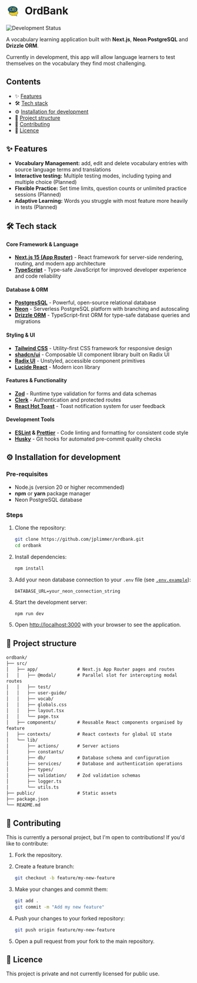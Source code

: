 # <img src="public/icon.png" alt="Logo" width="36" style="border-radius: 50%; vertical-align: top; margin-right: 8px"> OrdBank

![Development Status](https://img.shields.io/badge/Status-Development-yellow)

A vocabulary learning application built with **Next.js**, **Neon PostgreSQL** and **Drizzle ORM**.

Currently in development, this app will allow language learners to test themselves on the vocabulary they find most challenging.

## Contents

- ✨ [Features](#-features)
- 🛠 [Tech stack](#-tech-stack)
- ⚙️ [Installation for development](#️-installation-for-development)
- 📂 [Project structure](#-project-structure)
- 🧩 [Contributing](#-contributing)
- 📜 [Licence](#-licence)

## ✨ Features

- **Vocabulary Management:** add, edit and delete vocabulary entries with source language terms and translations
- **Interactive testing:** Multiple testing modes, including typing and multiple choice (Planned)
- **Flexible Practice:** Set time limits, question counts or unlimited practice sessions (Planned)
- **Adaptive Learning:** Words you struggle with most feature more heavily in tests (Planned)

## 🛠 Tech stack

#### Core Framework & Language

- **[Next.js 15 (App Router)](https://nextjs.org/docs)** - React framework for server-side rendering, routing, and modern app architecture
- **[TypeScript](https://www.typescriptlang.org/)** - Type-safe JavaScript for improved developer experience and code reliability

#### Database & ORM

- **[PostgresSQL](https://www.postgresql.org/)** - Powerful, open-source relational database
- **[Neon](https://neon.com/)** - Serverless PostgreSQL platform with branching and autoscaling
- **[Drizzle ORM](https://orm.drizzle.team/)** - TypeScript-first ORM for type-safe database queries and migrations

#### Styling & UI

- **[Tailwind CSS](https://tailwindcss.com/docs/styling-with-utility-classes)** - Utility-first CSS framework for responsive design
- **[shadcn/ui](https://ui.shadcn.com/docs)** - Composable UI component library built on Radix UI
- **[Radix UI](https://www.radix-ui.com/primitives/docs/overview/introduction)** - Unstyled, accessible component primitives
- **[Lucide React](https://lucide.dev/icons/)** - Modern icon library

#### Features & Functionality

- **[Zod](https://zod.dev/)** - Runtime type validation for forms and data schemas
- **[Clerk](https://clerk.com/)** - Authentication and protected routes
- **[React Hot Toast](https://react-hot-toast.com/)** - Toast notification system for user feedback

#### Development Tools

- **[ESLint](https://eslint.org/) & [Prettier](https://prettier.io/)** - Code linting and formatting for consistent code style
- **[Husky](https://typicode.github.io/husky/)** - Git hooks for automated pre-commit quality checks

## ⚙️ Installation for development

### Pre-requisites

- Node.js (version 20 or higher recommended)
- **npm** or **yarn** package manager
- Neon PostgreSQL database

### Steps

1. Clone the repository:

   ```bash
   git clone https://github.com/jplimmer/ordbank.git
   cd ordbank
   ```

2. Install dependencies:

   ```bash
   npm install
   ```

3. Add your neon database connection to your `.env` file (see [`.env.example`](.env.example)):

   ```
   DATABASE_URL=your_neon_connection_string
   ```

4. Start the development server:

   ```bash
   npm run dev
   ```

5. Open [http://localhost:3000](http://localhost:3000) with your browser to see the application.

## 📂 Project structure

```
ordbank/
├── src/
│   ├── app/               # Next.js App Router pages and routes
│   │   ├── @modal/        # Parallel slot for intercepting modal routes
│   │   ├── test/
│   │   ├── user-guide/
│   │   ├── vocab/
│   │   ├── globals.css
│   │   ├── layout.tsx
│   │   └── page.tsx
│   ├── components/        # Reusable React components organised by feature
│   ├── contexts/          # React contexts for global UI state
│   └── lib/
│       ├── actions/       # Server actions
│       ├── constants/
│       ├── db/            # Database schema and configuration
│       ├── services/      # Database and authentication operations
│       ├── types/
│       ├── validation/    # Zod validation schemas
│       ├── logger.ts
│       └── utils.ts
├── public/                # Static assets
├── package.json
└── README.md
```

## 🧩 Contributing

This is currently a personal project, but I'm open to contributions! If you'd like to contribute:

1. Fork the repository.

2. Create a feature branch:

   ```bash
   git checkout -b feature/my-new-feature
   ```

3. Make your changes and commit them:

   ```bash
   git add .
   git commit -m "Add my new feature"
   ```

4. Push your changes to your forked repository:

   ```bash
   git push origin feature/my-new-feature
   ```

5. Open a pull request from your fork to the main repository.

## 📜 Licence

This project is private and not currently licensed for public use.
